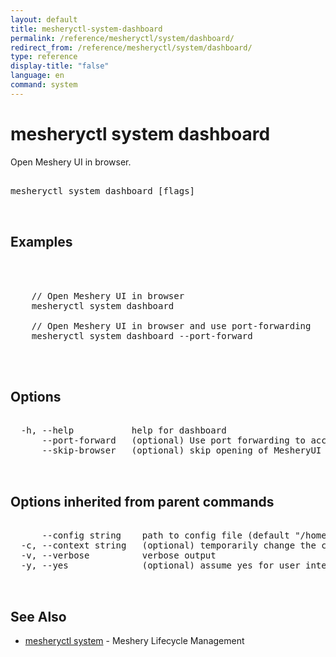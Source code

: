 ```yaml
---
layout: default
title: mesheryctl-system-dashboard
permalink: /reference/mesheryctl/system/dashboard/
redirect_from: /reference/mesheryctl/system/dashboard/
type: reference
display-title: "false"
language: en
command: system
---
```


# mesheryctl system dashboard

Open Meshery UI in browser.

<pre class='codeblock-pre'>
<div class='codeblock'>
mesheryctl system dashboard [flags]

</div>
</pre> 

## Examples

<pre class='codeblock-pre'>
<div class='codeblock'>


	// Open Meshery UI in browser
	mesheryctl system dashboard

	// Open Meshery UI in browser and use port-forwarding
	mesheryctl system dashboard --port-forward
	

</div>
</pre> 

## Options

<pre class='codeblock-pre'>
<div class='codeblock'>
  -h, --help           help for dashboard
      --port-forward   (optional) Use port forwarding to access Meshery UI
      --skip-browser   (optional) skip opening of MesheryUI in browser.

</div>
</pre>

## Options inherited from parent commands

<pre class='codeblock-pre'>
<div class='codeblock'>
      --config string    path to config file (default "/home/admin-pc/.meshery/config.yaml")
  -c, --context string   (optional) temporarily change the current context.
  -v, --verbose          verbose output
  -y, --yes              (optional) assume yes for user interactive prompts.

</div>
</pre>

## See Also

* [mesheryctl system](system/)	 - Meshery Lifecycle Management

